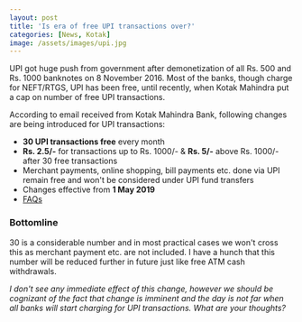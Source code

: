 ```yaml
---
layout: post
title: 'Is era of free UPI transactions over?'
categories: [News, Kotak]
image: /assets/images/upi.jpg
---
```


UPI got huge push from government after demonetization of all Rs. 500 and Rs. 1000 banknotes on 8 November 2016. Most of the banks, though charge for NEFT/RTGS, UPI has been free, until recently, when Kotak Mahindra put a cap on number of free UPI transactions.

According to email received from Kotak Mahindra Bank, following changes are being introduced for UPI transactions:

- **30 UPI transactions free** every month
- **Rs. 2.5/-** for transactions up to Rs. 1000/- & **Rs. 5/-** above Rs. 1000/- after 30 free transactions
- Merchant payments, online shopping, bill payments etc. done via UPI remain free and won't be considered under UPI fund transfers
- Changes effective from **1 May 2019**
- [FAQs](https://www.kotak.com/en/digital-banking/ways-to-bank/bhim-upi/charges.html)

### Bottomline

30 is a considerable number and in most practical cases we won't cross this as merchant payment etc. are not included. I have a hunch that this number will be reduced further in future just like free ATM cash withdrawals.

_I don't see any immediate effect of this change, however we should be cognizant of the fact that change is imminent and the day is not far when all banks will start charging for UPI transactions. What are your thoughts?_
